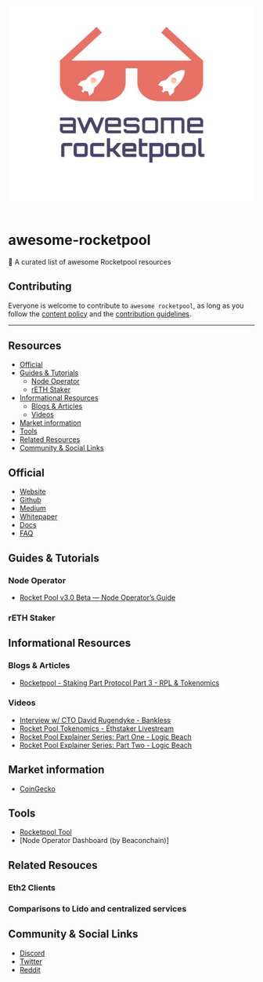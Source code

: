 <div align="center">
	<div>
		<img width="500" src="media/logo.svg" alt="Awesome RocketPool">
	</div>
	<br>
</div>

# awesome-rocketpool
 🚀 A curated list of awesome Rocketpool resources

## Contributing
Everyone is welcome to contribute to `awesome rocketpool`, as long as you follow the [content policy](POLICY.md) and the [contribution guidelines](CONTRIBUTING.md).

---

## Resources
- [Official](#official)
- [Guides & Tutorials](#guides-tutorials)
  - [Node Operator](#node-operator)
  - [rETH Staker](#reth-staker)
- [Informational Resources](#informational-resources)
  - [Blogs & Articles](#blogs-articles)
  - [Videos](#videos)
- [Market information](#market-information)
- [Tools](#tools)
- [Related Resources](#related-resources)
- [Community & Social Links](#community-&-social-links)


## Official
* [Website](https://www.rocketpool.net)
* [Github](https://github.com/rocket-pool/rocketpool)
* [Medium](https://medium.com/rocket-pool)
* [Whitepaper](https://www.rocketpool.net/files/RocketPoolWhitePaper.pdf)
* [Docs](https://rocket-pool.readthedocs.io/en/latest/)
* [FAQ](https://medium.com/rocket-pool/rocket-pool-101-faq-ee683af10da9)


## Guides & Tutorials 

### Node Operator
* [Rocket Pool v3.0 Beta — Node Operator’s Guide](https://medium.com/rocket-pool/rocket-pool-v2-5-beta-node-operators-guide-77859891766b)

### rETH Staker


## Informational Resources

### Blogs & Articles
* [Rocketpool - Staking Part Protocol Part 3 - RPL & Tokenomics](https://medium.com/rocket-pool/rocket-pool-staking-protocol-part-3-3029afb57d4c)

### Videos
* [Interview w/ CTO David Rugendyke - Bankless](https://www.youtube.com/watch?v=cqf6aJCFZn8)
* [Rocket Pool Tokenomics - Ethstaker Livestream](https://www.youtube.com/watch?v=cIXWF512srA)
* [Rocket Pool Explainer Series: Part One - Logic Beach](https://www.youtube.com/watch?v=uytfJlMfdyc)
* [Rocket Pool Explainer Series: Part Two - Logic Beach](https://www.youtube.com/watch?v=Vc4rxI9zEis)



## Market information
* [CoinGecko](https://www.coingecko.com/en/coins/rocket-pool)


## Tools
* [Rocketpool Tool](https://www.rocketpooltool.com/)
* [Node Operator Dashboard (by Beaconchain)]



## Related Resouces

### Eth2 Clients

### Comparisons to Lido and centralized services


## Community & Social Links
* [Discord](https://discord.com/invite/tCRG54c)
* [Twitter](https://twitter.com/Rocket_Pool)
* [Reddit](https://www.reddit.com/r/rocketpool/)



